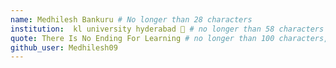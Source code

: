```yaml
---
name: Medhilesh Bankuru # No longer than 28 characters
institution:  kl university hyderabad 🚩 # no longer than 58 characters
quote: There Is No Ending For Learning # no longer than 100 characters, avoid using quotes(") to guarantee the format remains the same.
github_user: Medhilesh09
---
```

